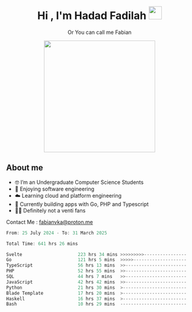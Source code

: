 <h1 align="center">Hi , I'm Hadad Fadilah  <img src="https://media.giphy.com/media/hvRJCLFzcasrR4ia7z/giphy.gif" width="35" ></h1>
<p align="center"><span>Or You can call me <span style="font: bold">Fabian</span></p>
<p align="center">
<img src="https://media.tenor.com/78dNivDemDAAAAAi/speech-bubble-venti.gif" width="300"/>    
</p>

##  About me
- 🤓 I’m an Undergraduate Computer Science Students
- 🍰 Enjoying software engineering
- ☁️ Learning cloud and platform engineering
- 🧰 Currently building apps with Go, PHP and Typescript 
- 🏃‍♂️ Definitely not a venti fans

Contact Me : fabianvka@proton.me

<!--START_SECTION:waka-->

```go
From: 25 July 2024 - To: 31 March 2025

Total Time: 641 hrs 26 mins

Svelte                     223 hrs 34 mins >>>>>>>>>----------------   34.55 %
Go                         121 hrs 5 mins  >>>>>--------------------   18.71 %
TypeScript                 56 hrs 13 mins  >>-----------------------   08.69 %
PHP                        52 hrs 55 mins  >>-----------------------   08.18 %
SQL                        44 hrs 7 mins   >>-----------------------   06.82 %
JavaScript                 42 hrs 42 mins  >>-----------------------   06.60 %
Python                     21 hrs 30 mins  >------------------------   03.32 %
Blade Template             17 hrs 20 mins  >------------------------   02.68 %
Haskell                    16 hrs 37 mins  >------------------------   02.57 %
Bash                       10 hrs 29 mins  -------------------------   01.62 %
```

<!--END_SECTION:waka-->




<!--
**Fadil-Tao/Fadil-Tao** is a ✨ _special_ ✨ repository because its `README.md` (this file) appears on your GitHub profile.



